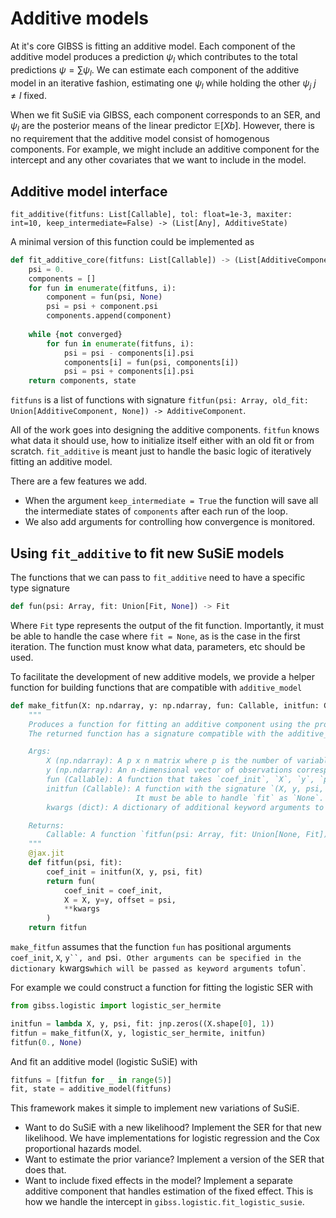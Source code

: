 # Additive models 

At it's core GIBSS is fitting an additive model. Each component of the additive model produces a prediction $\psi_l$ which contributes to the total predictions $\psi = \sum \psi_l$. We can estimate each component of the additive model in an iterative fashion, estimating one $\psi_l$ while holding the other $\psi_j$ $j \neq l$ fixed.

When we fit SuSiE via GIBSS, each component corresponds to an SER, and $\psi_l$ are the posterior means of the linear predictor $\mathbb E [X b]$. However, there is no requirement that the additive model consist of homogenous components. For example, we might include an additive component for the intercept and any other covariates that we want to include in the model.


## Additive model interface

```
fit_additive(fitfuns: List[Callable], tol: float=1e-3, maxiter: int=10, keep_intermediate=False) -> (List[Any], AdditiveState)
```


A minimal version of this function could be implemented as

``` py title="fit_additive pseudocode"
def fit_additive_core(fitfuns: List[Callable]) -> (List[AdditiveComponent], AdditiveState):
	psi = 0.
	components = []
	for fun in enumerate(fitfuns, i):
		component = fun(psi, None)
		psi = psi + component.psi
		components.append(component)
	
	while {not converged}
		for fun in enumerate(fitfuns, i):
			psi = psi - components[i].psi
			components[i] = fun(psi, components[i])
			psi = psi + components[i].psi
	return components, state
```

`fitfuns` is a list of functions with signature `fitfun(psi: Array, old_fit: Union[AdditiveComponent, None]) -> AdditiveComponent`.

All of the work goes into designing the additive components.  `fitfun` knows what data it should use, how to initialize itself either with an old fit or from scratch. `fit_additive` is meant just to handle the basic logic of iteratively fitting an additive model. 

There are a few features we add. 
- When the argument `keep_intermediate = True` the function will save all the intermediate states of `components` after each run of the loop.
- We also add arguments for controlling how convergence is monitored. 

## Using `fit_additive` to fit new SuSiE models

The functions that we can pass to `fit_additive` need to have a specific type signature 

```py
def fun(psi: Array, fit: Union[Fit, None]) -> Fit
```
Where `Fit` type represents the output of the fit function.
Importantly, it must be able to handle the case where `fit = None`, as is the case in the first iteration.
The function must know what data, parameters, etc should be used.


To facilitate the development of new additive models, we provide a helper function for building functions that are compatible with `additive_model`

``` py 
def make_fitfun(X: np.ndarray, y: np.ndarray, fun: Callable, initfun: Callable, kwargs: dict) -> Callable:
    """
    Produces a function for fitting an additive component using the provided data and settings. 
    The returned function has a signature compatible with the additive_model interface.

    Args:
        X (np.ndarray): A p x n matrix where p is the number of variables and n is the number of observations.
        y (np.ndarray): An n-dimensional vector of observations corresponding to the rows of X.
        fun (Callable): A function that takes `coef_init`, `X`, `y`, `psi`, and possibly other arguments specified in `kwargs`.
        initfun (Callable): A function with the signature `(X, y, psi, fit) -> Array` used to initialize `coef_init`. 
                            It must be able to handle `fit` as `None`.
        kwargs (dict): A dictionary of additional keyword arguments to pass to `fun`.

    Returns:
        Callable: A function `fitfun(psi: Array, fit: Union[None, Fit]) -> Fit`, used to fit the SER model.
    """
    @jax.jit
    def fitfun(psi, fit):
        coef_init = initfun(X, y, psi, fit)
        return fun(
            coef_init = coef_init,
            X = X, y=y, offset = psi,
            **kwargs
        )
    return fitfun
```

`make_fitfun` assumes that the function `fun` has positional arguments `coef_init`, `X`, `y``, and `psi`. Other arguments can be specified in the dictionary `kwargs` which will be passed as keyword arguments to `fun`. 


For example we could construct a function for fitting the logistic SER with
``` py
from gibss.logistic import logistic_ser_hermite

initfun = lambda X, y, psi, fit: jnp.zeros((X.shape[0], 1))
fitfun = make_fitfun(X, y, logistic_ser_hermite, initfun)
fitfun(0., None)
```

And fit an additive model (logistic SuSiE) with

``` py
fitfuns = [fitfun for _ in range(5)]
fit, state = additive_model(fitfuns)
```

This framework makes it simple to implement new variations of SuSiE. 

* Want to do SuSiE with a new likelihood? Implement the SER for that new likelihood. We have implementations for logistic regression and the Cox proportional hazards model.
* Want to estimate the prior variance? Implement a version of the SER that does that. 
* Want to include fixed effects in the model? Implement a separate additive component that handles estimation of the fixed effect. This is how we handle the intercept in `gibss.logistic.fit_logistic_susie`. 
